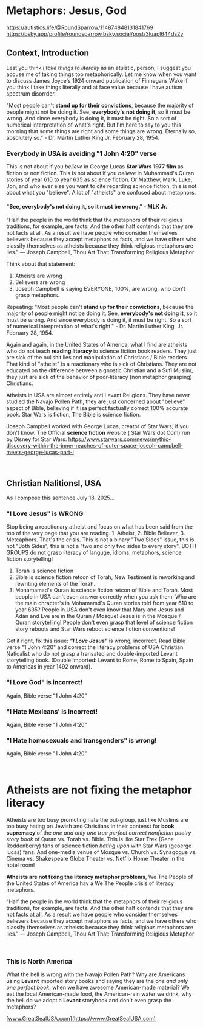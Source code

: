 # Metaphors: Jesus, God

https://autistics.life/@RoundSparrow/114874848131841769    
https://bsky.app/profile/roundsparrow.bsky.social/post/3luapl644ds2y    

## Context, Introduction

Lest you think *I take things to literally* as an atuistic, person, I suggest you accuse me of taking things too metaphorically. Let me know when you want to discuss James Joyce's 1924 onward publication of Finnegans Wake if you think I take things literally and at face value because I have autism spectrum disorrder.

"Most people can't **stand up for their convictions**, because the majority of people might not be doing it. See, **everybody's not doing it**, so it must be wrong. And since everybody is doing it, it must be right. So a sort of numerical interpretation of what's right. But I'm here to say to you this morning that some things are right and some things are wrong. Eternally so, absolutely so." - Dr. Martin Luther King Jr. February 28, 1954.

### Everybody in USA is avoiding "1 John 4:20" verse

This is not about if you *believe* in George Lucas **Star Wars 1977 film** as fiction or non fiction. This is not about if you *believe* in Muhammad's Quran stories of year 610 to year 635 as science fiction. Or Matthew, Mark, Luke, Jon, and who ever else you want to cite regarding science fiction, this is not about what you "believe". A lot of "atheists" are confused about metaphors.

####  "See, **everybody's not doing it**, so it must be wrong." - MLK Jr.

“Half the people in the world think that the metaphors of their religious traditions, for example, are facts. And the other half contends that they are not facts at all. As a result we have people who consider themselves believers because they accept metaphors as facts, and we have others who classify themselves as atheists because they think religious metaphors are lies.”
― Joseph Campbell, Thou Art That: Transforming Religious Metaphor

Think about that statement:

1. Atheists are wrong
2. Believers are wrong
3. Joseph Campbell is saying EVERYONE, 100%, are wrong, who don't grasp metaphors.

Repeating: "Most people can't **stand up for their convictions**, because the majority of people might not be doing it. See, **everybody's not doing it**, so it must be wrong. And since everybody is doing it, it must be right. So a sort of numerical interpretation of what's right." - Dr. Martin Luther King, Jr. February 28, 1954.

Again and again, in the United States of America, what I find are atheists who do not teach **reading literacy** to science fiction book readers. They just are sick of the bullshit lies and manipulation of Christians / Bible readers. That kind of "atheist" is a reactionary who is sick of Christians. They are not educated on the difference between a gnostic Christian and a Sufi Muslim, they just are sick of the behavior of poor-literacy (non metaphor grasping) Christians.

Atheists in USA are almost entirely anti Levant Religions. They have never studied the Navajo Pollen Path, they are just concerned about "believe" aspect of Bible, believing if it isa  perfect factually correct 100% accurate book.  Star Wars is fiction, The Bible is science fiction.

Joseph Campbell worked with George Lucas, creator of Star Wars, if you don't know. The Official **science fiction** website ( Star Wars dot Com) run by Disney for Star Wars: https://www.starwars.com/news/mythic-discovery-within-the-inner-reaches-of-outer-space-joseph-campbell-meets-george-lucas-part-i

&nbsp;

## Christian Nalitionsl, USA

As I compose this sentence July 18, 2025...

### "I Love Jesus" is WRONG

Stop being a reactionary atheist and focus on what has been said from the top of the very page that you are reading. 1. Atheist, 2. Bible Believer, 3. Meteaphors.  That's the crisis. This is not a binary "Two Sides" issue, this is not "Both Sides", this is not a "two and only two sides to every story".  BOTH GROUPS do not grasp literacy of languge, idioms, metaphors, science fiction storytelling!

1. Torah is science fiction
2. Bible is science fiction retcon of Torah, New Testiment is reworking and rewriting elements of the Torah.
3. Mohamamad's Quran is science fiction retcon of Bible and Torah. Most people in USA can't even answer correctly when you ask them: Who are the main chracter's in Mohamamd's Quran stories told from year 610 to year 635?  People in USA don't even know that Mary and Jesus and Adan and Eve are in the Quran / Mosque! Jesus is in the Mosque / Quran storytelling! People don't even grasp that level of science fiction story reboots and Star Wars reboot science fiction conventions!

Get it right, fix this issue: ***"I Love Jesus"*** is wrong, incorrect. Read Bible verse "1 John 4:20" and correct the literacy problems of USA Christian Natioalist who do not grasp a transated and double-imported Levant storytelling book. (Double Imported: Levant to Rome, Rome to Spain, Spain to Americas in year 1492 onward).

### "I Love God" is incorrect!

Again, Bible verse "1 John 4:20"

### "I Hate Mexicans' is incorrect!

Again, Bible verse "1 John 4:20"

### "I Hate homosexuals and transgenders" is wrong!

Again, Bible verse "1 John 4:20"

&nbsp;

# Atheists are not fixing the metaphor literacy

Atheists are too busy promoting hate the out-group, just like Muslims are too busy hating on Jewish and Christians in their contenst for **book supremacy** of the *one and only one true perfect correct nonfiction poetry story book* of Quran vs. Torah vs. Bible.  This is like Star Trek (Gene Roddenberry) fans of science fiction *hating upon* with Star Wars (geoerge lucas) fans. And one-media venue of Mosque vs. Church vs. Synagogue vs. Cinema vs. Shakespeare Globe Theater vs. Netflix Home Theater in the hotel room!

**Atheists are not fixing the literacy metaphor problems**, We The People of the United States of America hav a We The People crisis of literacy metaphors.

“Half the people in the world think that the metaphors of their religious traditions, for example, are facts. And the other half contends that they are not facts at all. As a result we have people who consider themselves believers because they accept metaphors as facts, and we have others who classify themselves as atheists because they think religious metaphors are lies.”
― Joseph Campbell, Thou Art That: Transforming Religious Metaphor

&nbsp;

### This is North America

What the hell is wrong with the Navajo Pollen Path? Why are Americans using **Levant** imported story books and saying they are the *one and only one perfect book*, when we have awesome American-made material? We eat the local American-made food, the American-rain water we drink, why the hell do we adopt a **Levant** storybook and don't even grasp the metaphors?

[www.GreatSealUSA.com](https://www.GreatSealUSA.com)
